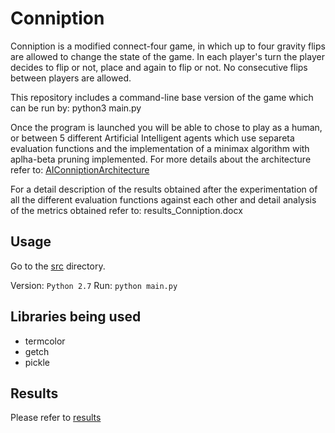 # Conniption

Conniption is a modified connect-four game, in which up to four gravity flips are allowed to change the state of the game. In each player's turn the player decides to flip or not, place and again to flip or not. No consecutive flips between players are allowed.

This repository includes a command-line base version of the game which can be run by: python3 main.py

Once the program is launched you will be able to chose to play as a human, or between 5 different Artificial Intelligent agents which use separeta evaluation functions and the implementation of a minimax algorithm with aplha-beta pruning implemented. For more details about the architecture refer to: [AIConniptionArchitecture](AIConniptionArchitecture.pdf)

For a detail description of the results obtained after the experimentation of all the different evaluation functions against each other and detail analysis of the metrics obtained refer to: results_Conniption.docx

## Usage

Go to the [src](/src) directory.

Version: `Python 2.7`
Run: `python main.py`

## Libraries being used

- termcolor
- getch
- pickle

## Results

Please refer to [results](results_Conniption.docx)
